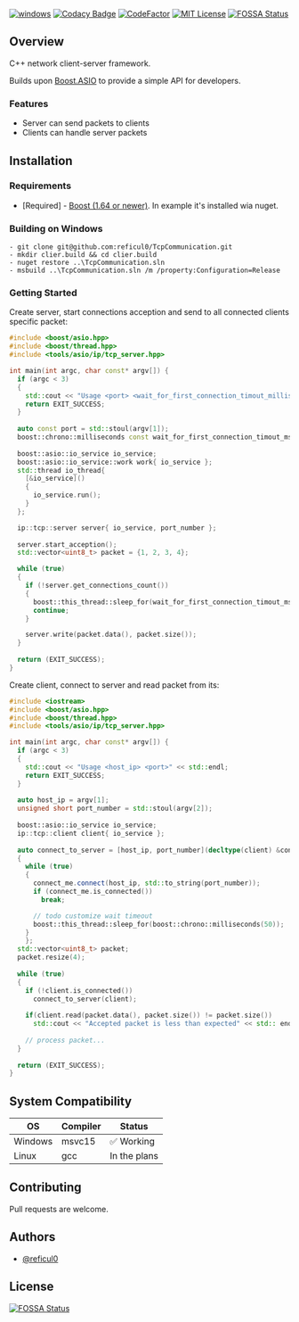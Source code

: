[![windows](https://ci.appveyor.com/api/projects/status/c7pl2eqi305fwdh0?svg=true)](https://ci.appveyor.com/project/reficul0/tcpcommunication)
[![Codacy Badge](https://app.codacy.com/project/badge/Grade/a577391f70b24aa28a5bdbd0fa3d9321)](https://www.codacy.com/gh/reficul0/TcpCommunication/dashboard?utm_source=github.com&amp;utm_medium=referral&amp;utm_content=reficul0/TcpCommunication&amp;utm_campaign=Badge_Grade)
[![CodeFactor](https://www.codefactor.io/repository/github/reficul0/tcpcommunication/badge)](https://www.codefactor.io/repository/github/reficul0/tcpcommunication)
[![MIT License](https://img.shields.io/badge/license-MIT-blue.svg?style=flat)](https://github.com/RocketChat/Rocket.Chat/raw/master/LICENSE)
[![FOSSA Status](https://app.fossa.com/api/projects/git%2Bgithub.com%2Freficul0%2FTcpCommunication.svg?type=shield)](https://app.fossa.com/projects/git%2Bgithub.com%2Freficul0%2FTcpCommunication?ref=badge_shield)

## Overview

C++ network client-server framework.

Builds upon [Boost.ASIO](http://www.boost.org/) to provide a simple API for developers.

### Features
* Server can send packets to clients
* Clients can handle server packets

## Installation

### Requirements

* [Required] - [Boost (1.64 or newer)](http://www.boost.org/). In example it's installed wia nuget.

### Building on Windows

```shell
- git clone git@github.com:reficul0/TcpCommunication.git
- mkdir clier.build && cd clier.build
- nuget restore ..\TcpCommunication.sln
- msbuild ..\TcpCommunication.sln /m /property:Configuration=Release
```
### Getting Started

Create server, start connections acception and send to all connected clients specific packet:
```cpp
#include <boost/asio.hpp>
#include <boost/thread.hpp>
#include <tools/asio/ip/tcp_server.hpp>

int main(int argc, char const* argv[]) {
  if (argc < 3)
  {
    std::cout << "Usage <port> <wait_for_first_connection_timout_milliseconds>" << std::endl;
    return EXIT_SUCCESS;
  }
  
  auto const port = std::stoul(argv[1]);
  boost::chrono::milliseconds const wait_for_first_connection_timout_ms{std::stoul(argv[2])};
  
  boost::asio::io_service io_service;
  boost::asio::io_service::work work{ io_service };
  std::thread io_thread{
    [&io_service]()
    {
      io_service.run();
    }
  };

  ip::tcp::server server{ io_service, port_number };
  
  server.start_acception();
  std::vector<uint8_t> packet = {1, 2, 3, 4};

  while (true)
  {
    if (!server.get_connections_count())
    {
      boost::this_thread::sleep_for(wait_for_first_connection_timout_ms);
      continue;
    }

    server.write(packet.data(), packet.size());
  }
  
  return (EXIT_SUCCESS);
}
```

Create client, connect to server and read packet from its:
```cpp
#include <iostream>
#include <boost/asio.hpp>
#include <boost/thread.hpp>
#include <tools/asio/ip/tcp_server.hpp>

int main(int argc, char const* argv[]) {
  if (argc < 3)
  {
    std::cout << "Usage <host_ip> <port>" << std::endl;
    return EXIT_SUCCESS;
  }
  
  auto host_ip = argv[1];
  unsigned short port_number = std::stoul(argv[2]);
  
  boost::asio::io_service io_service;
  ip::tcp::client client{ io_service };
  
  auto connect_to_server = [host_ip, port_number](decltype(client) &connect_me)
  {
    while (true)
    {
      connect_me.connect(host_ip, std::to_string(port_number));
      if (connect_me.is_connected())
        break;

      // todo customize wait timeout
      boost::this_thread::sleep_for(boost::chrono::milliseconds(50));
    }
	};
  std::vector<uint8_t> packet;
  packet.resize(4);
  
  while (true)
  {
    if (!client.is_connected())
      connect_to_server(client);
		
    if(client.read(packet.data(), packet.size()) != packet.size())
      std::cout << "Accepted packet is less than expected" << std:: endl;
      
    // process packet...
  }
  
  return (EXIT_SUCCESS);
}
```

## System Compatibility

OS           | Compiler      | Status
------------ | ------------- | -------------
Windows      | msvc15        | :white_check_mark: Working
Linux        | gcc           | In the plans

## Contributing

Pull requests are welcome.

## Authors

* [@reficul0](https://github.com/reficul0)

## License
[![FOSSA Status](https://app.fossa.com/api/projects/git%2Bgithub.com%2Freficul0%2FTcpCommunication.svg?type=large)](https://app.fossa.com/projects/git%2Bgithub.com%2Freficul0%2FTcpCommunication?ref=badge_large)
